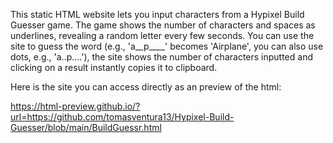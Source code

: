 This static HTML website lets you input characters from a Hypixel Build Guesser game. The game shows the number of characters and spaces as underlines, revealing a random letter every few seconds. You can use the site to guess the word (e.g., 'a__p____' becomes 'Airplane', you can also use dots, e.g., 'a..p....'), the site shows the number of characters inputted and clicking on a result instantly copies it to clipboard.

Here is the site you can access directly as an preview of the html:

https://html-preview.github.io/?url=https://github.com/tomasventura13/Hypixel-Build-Guesser/blob/main/BuildGuessr.html
